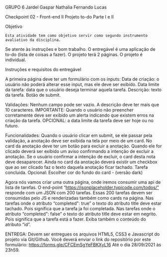 
GRUPO 6 
Jardel 
Gaspar
Nathalia
Fernando 
Lucas 

Checkpoint 02 - Front-end II
Projeto to-do Parte I e II

Objetivo

	Esta atividade tem como objetivo servir como segundo instrumento avaliativo da disciplina. 
  Se atente às instruções e bom trabalho. O entregável é uma aplicação de to-do (lista de coisas a fazer). 
  O projeto terá 2 páginas. O projeto é individual.
  
Instruções e requisitos do entregável
	
	
A primeira página deve ter um formulário com os inputs: 
Data de criação: o usuário não poderá alterar esse input, mas ele deve ser exibido.
Data limite da tarefa: data que o usuário deseja terminar aquela tarefa.
Descrição: texto da tarefa.
Botão de submit.

Validações:
Nenhum campo pode ser vazio.
A descrição deve ter mais que 10 caracteres.
IMPORTANTE: Quando o usuário não preencher corretamente deve ser exibido um alerta indicando que existem erros na criação da tarefa.
OPCIONAL: a data limite da tarefa deve ser hoje ou no futuro.


Funcionalidades:
Quando o usuário clicar em submit, se ele passar pela validação, a anotação deve ser exibida na tela por meio de um card.
No card da anotação deve ter um botão para excluir a anotação. Quando ele for clicado deverá ser exibido um aviso confirmando a intenção de excluir a anotação. Se o usuário confirmar a intenção de excluir, o card desta nota deve desaparecer.
Ainda no card da anotação deverá existir um checkbox que ao ser clicado faz o texto daquela anotação ficar tachado. Tarefa concluida.
Opcional: Escolher cor do fundo do card - (versão dark)

Agora nós vamos criar uma outra página, onde iremos consumir uma api de lista de tarefas.
O end-point “https://jsonplaceholder.typicode.com/todos/” responde com um JSON com 200 tarefas. Essas 200 tarefas devem ser consumidas pelo JS e renderizadas também como cards na página.
Nas tarefas onde o atributo “completed": true” o texto do atributo title deve estar tachado. Pois significa que a tarefa ja foi completada.
Nas tarefas onde o atributo “completed": false” o texto do atributo title deve estar em negrito. Pois significa que a tarefa está a fazer. 
Exiba também o conteúdo do atributo “id”.




ENTREGA:
Devem ser entregues os arquivos HTML5, CSS3 e Javascript do projeto via Git/Github. 
Você deverá enviar o link do repositório por este formulário: https://forms.gle/CFCEmSgYeFBKXyL16 
Até o dia 28/09/2021 às 23h59.


